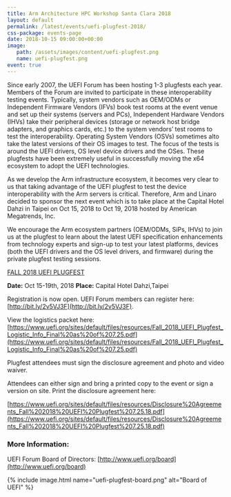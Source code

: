 ```yaml
---
title: Arm Architecture HPC Workshop Santa Clara 2018
layout: default
permalink: /latest/events/uefi-plugfest-2018/
css-package: events-page
date: 2018-10-15 09:00:00+00:00
image:
   path: /assets/images/content/uefi-plugfest.png
   name: uefi-plugfest.png
event: true
---
```

<div class="container-fluid" id="content-container">
  <div class="row events-header red no-padding top">
      <div class="container events-header-container larger" style="background: url({% asset_path 'uefi-plugfest.png' %});background-position: center center;">
      </div>
  </div>
<div class="row" id="content-container">
<div class="container" markdown="1">
Since early 2007, the UEFI Forum has been hosting 1-3 plugfests each year. Members of the
Forum are invited to participate in these interoperability testing events. Typically, system
vendors such as OEM/ODMs or Independent Firmware Vendors (IFVs) book test rooms at the
event venue and set up their systems (servers and PCs), Independent Hardware Vendors
(IHVs) take their peripheral devices (storage or network host bridge adapters, and graphics
cards, etc.) to the system vendors’ test rooms to test the interoperability. Operating System
Vendors (OSVs) sometimes alto take the latest versions of their OS images to test. The focus
of the tests is around the UEFI drivers, OS level device drivers and the OSes. These plugfests
have been extremely useful in successfully moving the x64 ecosystem to adopt the UEFI
technologies.

As we develop the Arm infrastructure ecosystem, it becomes very clear to us that taking
advantage of the UEFI plugfest to test the device interoperability with the Arm servers is
critical. Therefore, Arm and Linaro decided to sponsor the next event which is to take place
at the Capital Hotel Dahzi in Taipei on Oct 15, 2018 to Oct 19, 2018 hosted by American
Megatrends, Inc.

We encourage the Arm ecosystem partners (OEM/ODMs, SiPs, IHVs) to join us at the
plugfest to learn about the latest UEFI specification enhancements from technology experts
and sign-up to test your latest platforms, devices (both the UEFI drivers and the OS level
drivers, and firmware) during the private plugfest testing sessions.

[FALL 2018 UEFI PLUGFEST](http://www.uefi.org/2018FallPlugfest)

**Date:** Oct 15-19th, 2018
**Place:** Capital Hotel Dahzi,Taipei

Registration is now open. UEFI Forum members can register here: [http://bit.ly/2v5VJ3F](http://bit.ly/2v5VJ3F).

View the logistics packet here:
[https://www.uefi.org/sites/default/files/resources/Fall_2018_UEFI_Plugfest_Logistic_Info_Final%20as%20of%207.25.pdf](https://www.uefi.org/sites/default/files/resources/Fall_2018_UEFI_Plugfest_Logistic_Info_Final%20as%20of%207.25.pdf)

Plugfest attendees must sign the disclosure agreement and photo and video waiver.

Attendees can either sign and bring a printed copy to the event or sign a version on site. Print the disclosure agreement here:

[https://www.uefi.org/sites/default/files/resources/Disclosure%20Agreements_Fall%202018%20UEFI%20Plugfest%207.25.18.pdf](https://www.uefi.org/sites/default/files/resources/Disclosure%20Agreements_Fall%202018%20UEFI%20Plugfest%207.25.18.pdf)

### More Information:

UEFI Forum Board of Directors:
[http://www.uefi.org/board](http://www.uefi.org/board)


{% include image.html name="uefi-plugfest-board.png" alt="Board of UEFI" %}

</div>
</div>
</div><!--End Fluid Container-->
